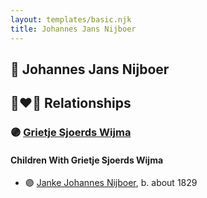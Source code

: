 ```yaml
---
layout: templates/basic.njk
title: Johannes Jans Nijboer
---
```

## 🔵 Johannes Jans Nijboer


## 👩‍❤️‍👨 Relationships

### 🟣 [Grietje Sjoerds Wijma](/people/8/88030934)

#### Children With Grietje Sjoerds Wijma
* 🟣 [Janke Johannes Nijboer](/people/4/49881856), b. about 1829
